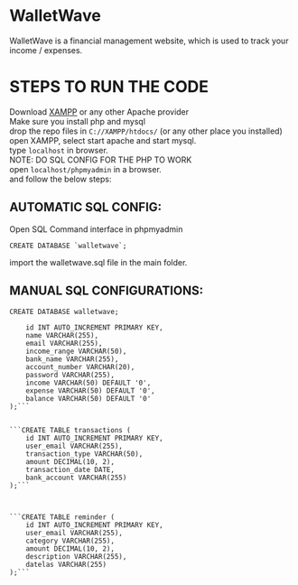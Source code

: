 # WalletWave
WalletWave is a financial management website, which is used to track your income / expenses.


# STEPS TO RUN THE CODE

Download [XAMPP](https://www.apachefriends.org/download.html) or any other Apache provider<br>
Make sure you install php and mysql<br>
drop the repo files in ```C://XAMPP/htdocs/``` (or any other place you installed)<br>
open XAMPP, select start apache and start mysql.<br>
type `localhost` in browser.<br>
NOTE: DO SQL CONFIG FOR THE PHP TO WORK<br>
open `localhost/phpmyadmin` in a browser.<br>
and follow the below steps:

## AUTOMATIC SQL CONFIG:

Open SQL Command interface in phpmyadmin

```CREATE DATABASE `walletwave`;```

import the walletwave.sql file in the main folder.

## MANUAL SQL CONFIGURATIONS:

```CREATE DATABASE walletwave;```

```CREATE TABLE users (
    id INT AUTO_INCREMENT PRIMARY KEY,
    name VARCHAR(255),
    email VARCHAR(255),
    income_range VARCHAR(50),
    bank_name VARCHAR(255),
    account_number VARCHAR(20),
    password VARCHAR(255),
    income VARCHAR(50) DEFAULT '0',
    expense VARCHAR(50) DEFAULT '0',
    balance VARCHAR(50) DEFAULT '0'
);```


```CREATE TABLE transactions (
    id INT AUTO_INCREMENT PRIMARY KEY,
    user_email VARCHAR(255),
    transaction_type VARCHAR(50),
    amount DECIMAL(10, 2),
    transaction_date DATE,
    bank_account VARCHAR(255)
);```



```CREATE TABLE reminder (
    id INT AUTO_INCREMENT PRIMARY KEY,
    user_email VARCHAR(255),
    category VARCHAR(255),
    amount DECIMAL(10, 2),
    description VARCHAR(255),
    datelas VARCHAR(255)
);```
